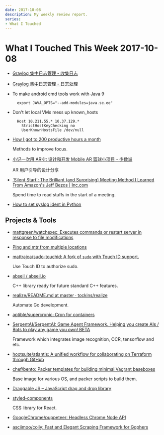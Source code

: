 ```yaml
---
date: 2017-10-08
description: My weekly review report.
series:
- What I Touched
---
```


# What I Touched This Week 2017-10-08


- [Graylog 集中日志管理 - 收集日志](ia-writer://open?path=/Locations/_Publish/§%20Blog/Posts/Posts%20-%202017/1709%20-%20Centralized%20Logs%20Using%20Graylog%20Collecting/♯%20Centralized%20Logs%20Using%20Graylog%20Collecting%20-%20Chinese.md)
- [Graylog 集中日志管理 - 日志处理](ia-writer://open?path=/Locations/_Publish/§%20Blog/Posts/Posts%20-%202017/1710%20-%20Centralized%20Logs%20Using%20Graylog%20Processing/♯%20Centralized%20Logs%20Using%20Graylog%20Processing%20-%20Chinese.md)
- To make android cmd tools work with Java 9

        export JAVA_OPTS="--add-modules=java.se.ee"

- Don't let local VMs mess up known_hosts

        Host 10.211.55.* 10.37.129.*
          StrictHostKeyChecking no
          UserKnownHostsFile /dev/null

- [How I got to 200 productive hours a month](https://qotoqot.com/blog/improving-focus/)

    Methods to improve focus.

- [小记一次用 ARKit 设计和开发 Mobile AR 篮球小项目 - 少数派](https://sspai.com/post/41018)

    AR 用户引导的设计分享

- ['Silent Start': The Brilliant (and Surprising) Meeting Method I Learned From Amazon's Jeff Bezos | Inc.com](https://www.inc.com/justin-bariso/amazons-jeff-bezos-uses-a-brilliant-and-surprising.html)

    Spend time to read stuffs in the start of a meeting.

- [How to set syslog ident in Python](https://stackoverflow.com/a/41126591/667158)

## Projects & Tools

- [mattgreen/watchexec: Executes commands or restart server in response to file modifications](https://github.com/mattgreen/watchexec)
- [Ping and mtr from multiple locations](https://ping.pe/)
- [mattrajca/sudo-touchid: A fork of `sudo` with Touch ID support.](https://github.com/mattrajca/sudo-touchid)

    Use Touch ID to authorize sudo.

<!--more-->

- [abseil / abseil.io](https://abseil.io/)

    C++ library ready for future standard C++ features.

- [realize/README.md at master · tockins/realize](https://github.com/tockins/realize/blob/master/README.md)

    Automate Go development.

- [aptible/supercronic: Cron for containers](https://github.com/aptible/supercronic)
- [SerpentAI/SerpentAI: Game Agent Framework. Helping you create AIs / Bots to play any game you own! BETA](https://github.com/SerpentAI/SerpentAI)

    Framework which integrates image recognition, OCR, tensorflow and etc.

- [hootsuite/atlantis: A unified workflow for collaborating on Terraform through GitHub](https://github.com/hootsuite/atlantis#production-ready-deployment)

- [chef/bento: Packer templates for building minimal Vagrant baseboxes](https://github.com/chef/bento)

    Base image for various OS, and packer scripts to build them.

- [Draggable JS – JavaScript drag and drop library](https://shopify.github.io/draggable/)
- [styled-components](https://www.styled-components.com/)

    CSS library for React.

- [GoogleChrome/puppeteer: Headless Chrome Node API](https://github.com/GoogleChrome/puppeteer)
- [asciimoo/colly: Fast and Elegant Scraping Framework for Gophers](https://github.com/asciimoo/colly)
